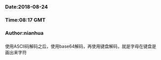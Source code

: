 ###
###    Date:2018-08-24
###   Time:08:17 GMT
###  Author:nianhua
###


使用ASCII码解码之后，使用base64解码，再使用键盘解码，就是字母在键盘是画出来字符</br>


